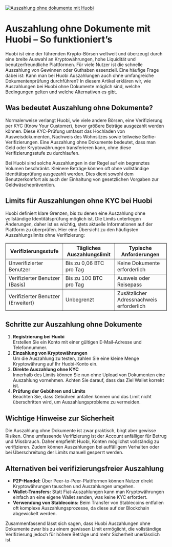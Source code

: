 [![Auszahlung ohne dokumente mit Huobi](https://123-caf.pages.dev/gitsignup.png)](https://vrmoo.ru/Bt82HjjY)

<h1>Auszahlung ohne Dokumente mit Huobi – So funktioniert’s</h1>  <p>Huobi ist eine der führenden Krypto-Börsen weltweit und überzeugt durch eine breite Auswahl an Kryptowährungen, hohe Liquidität und benutzerfreundliche Plattformen. Für viele Nutzer ist die schnelle Auszahlung von Gewinnen oder Guthaben essenziell. Eine häufige Frage dabei ist: Kann man bei Huobi Auszahlungen auch ohne umfangreiche Dokumentenprüfung durchführen? In diesem Artikel erklären wir, wie Auszahlungen bei Huobi ohne Dokumente möglich sind, welche Bedingungen gelten und welche Alternativen es gibt.</p>  <h2>Was bedeutet Auszahlung ohne Dokumente?</h2>  <p>Normalerweise verlangt Huobi, wie viele andere Börsen, eine Verifizierung per KYC (Know Your Customer), bevor größere Beträge ausgezahlt werden können. Diese KYC-Prüfung umfasst das Hochladen von Ausweisdokumenten, Nachweis des Wohnsitzes sowie teilweise Selfie-Verifizierungen. Eine Auszahlung ohne Dokumente bedeutet, dass man Geld oder Kryptowährungen transferieren kann, ohne diese Verifizierungsstufe zu durchlaufen.</p>  <p>Bei Huobi sind solche Auszahlungen in der Regel auf ein begrenztes Volumen beschränkt. Kleinere Beträge können oft ohne vollständige Identitätsprüfung ausgezahlt werden. Dies dient sowohl dem Benutzerkomfort als auch der Einhaltung von gesetzlichen Vorgaben zur Geldwäscheprävention.</p>  <h2>Limits für Auszahlungen ohne KYC bei Huobi</h2>  <p>Huobi definiert klare Grenzen, bis zu denen eine Auszahlung ohne vollständige Identitätsprüfung möglich ist. Die Limits unterliegen Änderungen, daher ist es wichtig, stets aktuelle Informationen auf der Plattform zu überprüfen. Hier eine Übersicht zu den häufigsten Auszahlungslimits ohne Verifizierung:</p>  <table border="1" cellpadding="8" cellspacing="0">   <thead>     <tr>       <th>Verifizierungsstufe</th>       <th>Tägliches Auszahlungslimit</th>       <th>Typische Anforderungen</th>     </tr>   </thead>   <tbody>     <tr>       <td>Unverifizierter Benutzer</td>       <td>Bis zu 0,06 BTC pro Tag</td>       <td>Keine Dokumente erforderlich</td>     </tr>     <tr>       <td>Verifizierter Benutzer (Basis)</td>       <td>Bis zu 100 BTC pro Tag</td>       <td>Ausweis oder Reisepass</td>     </tr>     <tr>       <td>Verifizierter Benutzer (Erweitert)</td>       <td>Unbegrenzt</td>       <td>Zusätzlicher Adressnachweis erforderlich</td>     </tr>   </tbody> </table>  <h2>Schritte zur Auszahlung ohne Dokumente</h2>  <ol>   <li><strong>Registrierung bei Huobi</strong><br>Erstellen Sie ein Konto mit einer gültigen E-Mail-Adresse und Telefonnummer.</li>   <li><strong>Einzahlung von Kryptowährungen</strong><br>Um die Auszahlung zu testen, zahlen Sie eine kleine Menge Kryptowährung auf Ihr Huobi-Konto ein.</li>   <li><strong>Direkte Auszahlung ohne KYC</strong><br>Innerhalb des Limits können Sie nun ohne Upload von Dokumenten eine Auszahlung vornehmen. Achten Sie darauf, dass das Ziel Wallet korrekt ist.</li>   <li><strong>Prüfung der Gebühren und Limits</strong><br>Beachten Sie, dass Gebühren anfallen können und das Limit nicht überschritten wird, um Auszahlungsprobleme zu vermeiden.</li> </ol>  <h2>Wichtige Hinweise zur Sicherheit</h2>  <p>Die Auszahlung ohne Dokumente ist zwar praktisch, birgt aber gewisse Risiken. Ohne umfassende Verifizierung ist der Account anfälliger für Betrug und Missbrauch. Daher empfiehlt Huobi, Konten möglichst vollständig zu verifizieren. Zudem können Auszahlungen bei auffälligem Verhalten oder bei Überschreitung der Limits manuell gesperrt werden.</p>  <h2>Alternativen bei verifizierungsfreier Auszahlung</h2>  <ul>   <li><strong>P2P-Handel:</strong> Über Peer-to-Peer-Plattformen können Nutzer direkt Kryptowährungen tauschen und Auszahlungen umgehen.</li>   <li><strong>Wallet-Transfers:</strong> Statt Fiat-Auszahlungen kann man Kryptowährungen einfach an eine eigene Wallet senden, was keine KYC erfordert.</li>   <li><strong>Verwendung von Stablecoins:</strong> Beim Transfer von Stablecoins entfallen oft komplexe Auszahlungsprozesse, da diese auf der Blockchain abgewickelt werden.</li> </ul>  <p>Zusammenfassend lässt sich sagen, dass Huobi Auszahlungen ohne Dokumente zwar bis zu einem gewissen Limit ermöglicht, die vollständige Verifizierung jedoch für höhere Beträge und mehr Sicherheit unerlässlich ist.</p>